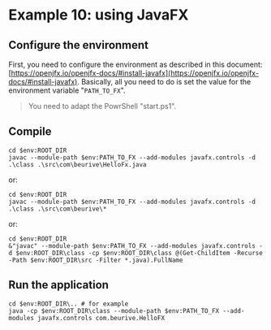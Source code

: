 # Example 10: using JavaFX

## Configure the environment

First, you need to configure the environment as described in this document: [https://openjfx.io/openjfx-docs/#install-javafx](https://openjfx.io/openjfx-docs/#install-javafx). Basically, all you need to do is set the value for the environment variable "`PATH_TO_FX`".

> You need to adapt the PowrShell "start.ps1".

## Compile

	cd $env:ROOT_DIR
	javac --module-path $env:PATH_TO_FX --add-modules javafx.controls -d .\class .\src\com\beurive\HelloFx.java

or:

	cd $env:ROOT_DIR
	javac --module-path $env:PATH_TO_FX --add-modules javafx.controls -d .\class .\src\com\beurive\*

or:

	cd $env:ROOT_DIR
	&"javac" --module-path $env:PATH_TO_FX --add-modules javafx.controls -d $env:ROOT_DIR\class -cp $env:ROOT_DIR\class @(Get-ChildItem -Recurse -Path $env:ROOT_DIR\src -Filter *.java).FullName





## Run the application

	cd $env:ROOT_DIR\.. # for example
	java -cp $env:ROOT_DIR\class --module-path $env:PATH_TO_FX --add-modules javafx.controls com.beurive.HelloFX



